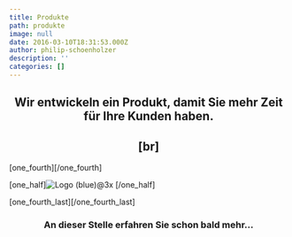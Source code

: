 ```yaml
---
title: Produkte
path: produkte
image: null
date: 2016-03-10T18:31:53.000Z
author: philip-schoenholzer
description: ''
categories: []
---
```


<h2 style="text-align: center;">Wir entwickeln ein Produkt, damit Sie mehr Zeit für Ihre Kunden haben.</h2>
<h2 style="text-align: center;">[br]</h2>
[one_fourth][/one_fourth]

[one_half]<img src="http://apptiva.ch/wp-content/uploads/2016/02/Logo-blue@3x.png" alt="Logo (blue)@3x" class="aligncenter wp-image-2104 size-full" /> [/one_half]

[one_fourth_last][/one_fourth_last]
<h3 style="text-align: center;">An dieser Stelle erfahren Sie schon bald mehr...</h3>